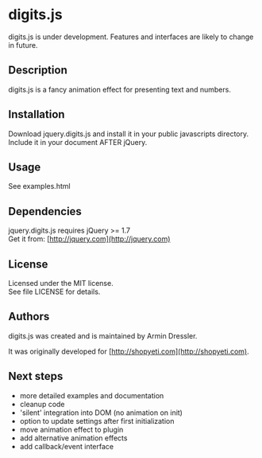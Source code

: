 # digits.js

digits.js is under development. Features and interfaces are likely to change in future.

## Description

digits.js is a fancy animation effect for presenting text and numbers.

## Installation

Download jquery.digits.js and install it in your public javascripts directory.  
Include it in your document AFTER jQuery.

## Usage

See examples.html

## Dependencies

jquery.digits.js requires jQuery >= 1.7  
Get it from: [http://jquery.com](http://jquery.com)

## License

Licensed under the MIT license.  
See file LICENSE for details.

## Authors

digits.js was created and is maintained by Armin Dressler.

It was originally developed for [http://shopyeti.com](http://shopyeti.com).

## Next steps

- more detailed examples and documentation
- cleanup code
- 'silent' integration into DOM (no animation on init)
- option to update settings after first initialization
- move animation effect to plugin
- add alternative animation effects
- add callback/event interface
